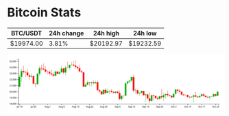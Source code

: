 # Bitcoin Stats

BTC/USDT|24h change|24h high|24h low|
|---|---|---|---|
|$19974.00|3.81%|$20192.97|$19232.59|

<img src="./chart.svg">
